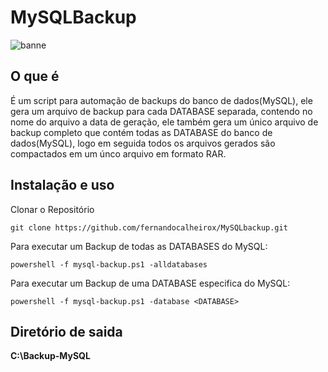 # MySQLBackup

![banne](https://user-images.githubusercontent.com/26009394/93542884-91516b00-f930-11ea-8c1c-b43de7bb5609.png)

## O que é 

É um script para automação de backups do banco de dados(MySQL), ele gera um arquivo de backup para cada DATABASE separada, contendo no nome do arquivo a data de geração, ele também gera um único arquivo de backup completo que contém todas as DATABASE do banco de dados(MySQL), logo em seguida todos os arquivos gerados são compactados em um únco arquivo em formato RAR.

## Instalação e uso

Clonar o Repositório 

```
git clone https://github.com/fernandocalheirox/MySQLbackup.git
```

Para executar um Backup de todas as DATABASES do MySQL:

```
powershell -f mysql-backup.ps1 -alldatabases
```

Para executar um Backup de uma DATABASE especifica do MySQL:

```
powershell -f mysql-backup.ps1 -database <DATABASE>
```

## Diretório de saida

__C:\Backup-MySQL__
